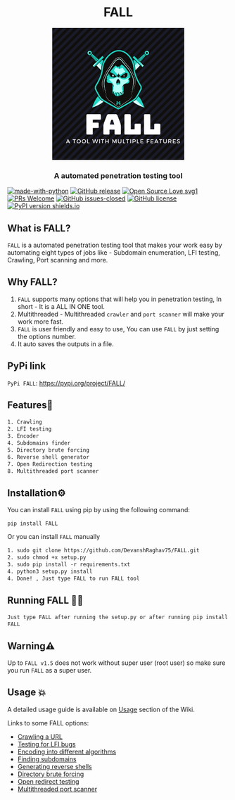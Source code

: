 <h1 align="center">FALL</h1>
<p align="center"><img src="https://github.com/DevanshRaghav75/FALL/blob/main/FALL%20logo.png"  width="300" height="300" />
<h3 align="center">A automated penetration testing tool</h3>

[![made-with-python](https://img.shields.io/badge/Made%20with-Python-1f425f.svg)](https://www.python.org/)
[![GitHub release](https://img.shields.io/github/release/DevanshRaghav75/FALL.svg)](https://GitHub.com/DevanshRaghav75/FALL/releases/tag)
[![Open Source Love svg1](https://badges.frapsoft.com/os/v1/open-source.svg?v=103)](https://github.com/ellerbrock/open-source-badges/)
[![PRs Welcome](https://img.shields.io/badge/PRs-welcome-brightgreen.svg?style=flat-square)](http://makeapullrequest.com)
[![GitHub issues-closed](https://img.shields.io/github/issues-closed/DevanshRaghav75/FALL.svg)](https://GitHub.com/DevanshRaghav75/FALL/issues?q=is%3Aissue+is%3Aclosed)
[![GitHub license](https://img.shields.io/github/license/DevanshRaghav75/FALL.svg)](https://github.com/DevanshRaghav75/FALL/blob/master/LICENSE.md)
[![PyPI version shields.io](https://img.shields.io/badge/pypi-v1.5-green)](https://img.shields.io/badge/pypi-v1.5-green)



## What is FALL?

```FALL``` is a automated penetration testing tool that makes your work easy by automating eight types of jobs like - Subdomain enumeration, LFI testing, Crawling, Port scanning and more.

## Why FALL?

1. ```FALL``` supports many options that will help you in penetration testing, In short - It is a ALL IN ONE tool.
2. Multithreaded - Multithreaded ```crawler``` and ```port scanner``` will make your work more fast.
3. ```FALL``` is user friendly and easy to use, You can use ```FALL``` by just setting the options number.
4. It auto saves the outputs in a file.


## PyPi link

```PyPi FALL```:  https://pypi.org/project/FALL/


## Features🍳

```features
1. Crawling
2. LFI testing
3. Encoder
4. Subdomains finder
5. Directory brute forcing
6. Reverse shell generator
7. Open Redirection testing
8. Multithreaded port scanner
```

## Installation⚙️

You can install ```FALL``` using pip by using the following command:
```insall by pip
pip install FALL
```
Or you can install ```FALL``` manually

```installation
1. sudo git clone https://github.com/DevanshRaghav75/FALL.git
2. sudo chmod +x setup.py
3. sudo pip install -r requirements.txt
4. python3 setup.py install
4. Done! , Just type FALL to run FALL tool  
```

## Running FALL 👨‍💻

```usage
Just type FALL after running the setup.py or after running pip install FALL
```


## Warning⚠️


Up to ```FALL v1.5``` does not work without super user (root user) so make sure you run ```FALL``` as a super user.


## Usage 💥


A detailed usage guide is available on <a href="https://github.com/DevanshRaghav75/FALL/wiki#usage">Usage</a> section of the Wiki.

Links to some FALL options:

* <a href="https://github.com/DevanshRaghav75/FALL/wiki#crawling-a-url">Crawling a URL</a>
* <a href="https://github.com/DevanshRaghav75/FALL/wiki#testing-for-lfi-bugs">Testing for LFI bugs</a>
* <a href="https://github.com/DevanshRaghav75/FALL/wiki#encoding-into-different-algorithms">Encoding into different algorithms</a>
* <a href="https://github.com/DevanshRaghav75/FALL/wiki#finding-subdomains">Finding subdomains</a>
* <a href="https://github.com/DevanshRaghav75/FALL/wiki#reverse-shell-generator">Generating reverse shells</a>
* <a href="https://github.com/DevanshRaghav75/FALL/wiki#directory-brute-forcing">Directory brute forcing</a>
* <a href="https://github.com/DevanshRaghav75/FALL/wiki#open-redirection-testing">Open redirect testing</a>
* <a href="https://github.com/DevanshRaghav75/FALL/wiki#multithreaded-port-scanner">Multithreaded port scanner</a>





